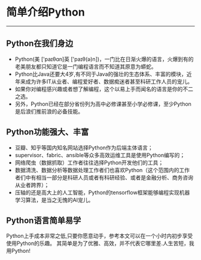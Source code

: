 # 简单介绍Python

---

## Python在我们身边

- Python\(美 \['paɪθɑn\]英 \['paɪθ\(ə\)n\]\)，一门比在日渐火爆的语言，火爆到有的老美朋友都只知道它是一门编程语言而不知道其原意为蟒蛇。  
- Python比Java还要大4岁,有不同于Java的强壮的生态体系、丰富的模块，近年来成为许多IT从业者、编程爱好者、数据痴迷者甚至科研工作人员的宠儿。  
- 如果你对编程感兴趣或者想了解编程，这个以易上手而闻名的语言是你的不二之选。
- 另外，Python已经在部分省份列为高中必修课甚至小学必修课，至少Python是后浪们推前浪的必备技能。

## Python功能强大、丰富

* 豆瓣、知乎等国内知名网站选择Python作为后端主体语言；
* supervisor、fabric、ansible等众多高效运维工具是使用Python编写的；
* 网络爬虫（数据抓取）工作者往往选择Python开发他们的工具；
* 数据清洗、数据分析等数据处理工作者们也喜欢Python（这个范围内的工作者们中有相当一部分是科研人员或者有科研经验、或者是金融分析、商务咨询从业者跨界）；
* 压轴的还是高大上的人工智能，Python的tensorflow框架能够编程实现机器学习算法，是当之无愧的AI宠儿。

## Python语言简单易学

Python上手成本非常之低,只要你愿意动手，参考本文可以在一个小时内初步享受使用Python的乐趣。
其简单是为了优雅、高效，并不代表它哪里差.人生苦短，我用Python!

